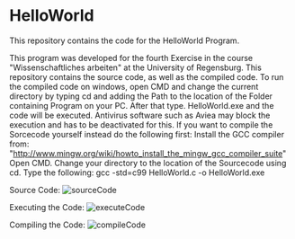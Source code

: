 # HelloWorld
This repository contains the code for the HelloWorld Program.

This program was developed for the fourth Exercise in the course "Wissenschaftliches arbeiten" at the University of Regensburg.
This repository contains the source code, as well as the compiled code. To run the compiled code on windows, open CMD and change the current directory by typing cd and adding the Path to the location of the Folder containing Program on your PC.
After that type. HelloWorld.exe and the code will be executed. Antivirus software such as Aviea may block the execution and has to be deactivated for this.
If you want to compile the Sorcecode yourself instead do the following first: Install the GCC compiler from: "http://www.mingw.org/wiki/howto_install_the_mingw_gcc_compiler_suite" Open CMD. Change your directory to the location of the Sourcecode using cd. Type the following:  gcc -std=c99 HelloWorld.c -o HelloWorld.exe

Source Code:
![sourceCode](https://user-images.githubusercontent.com/53040360/97560622-3acf5600-19df-11eb-86e4-58c2959b9a4b.png)

Executing the Code:
![executeCode](https://user-images.githubusercontent.com/53040360/97561100-ec6e8700-19df-11eb-8e3b-1815a89fd4d4.png)

Compiling the Code:
![compileCode](https://user-images.githubusercontent.com/53040360/97561229-20e24300-19e0-11eb-8bea-e9fbfde751ee.png)
